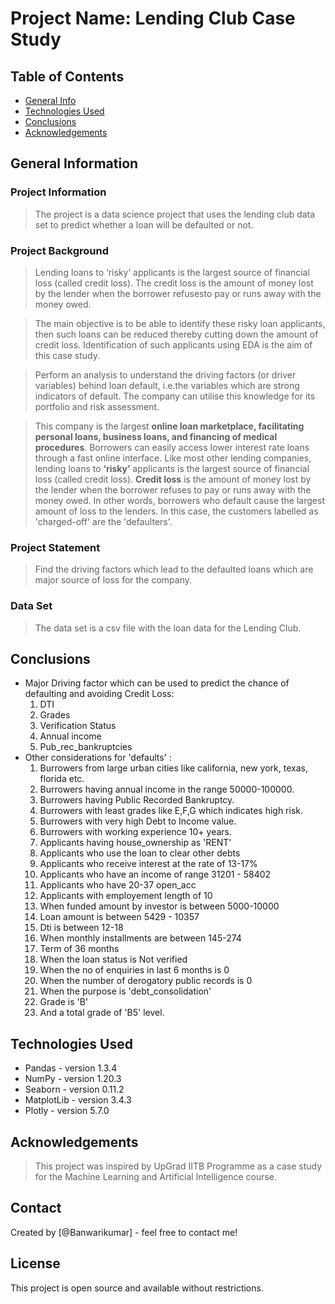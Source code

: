 # Project Name: Lending Club Case Study

## Table of Contents
* [General Info](#general-information)
* [Technologies Used](#technologies-used)
* [Conclusions](#conclusions)
* [Acknowledgements](#acknowledgements)

<!-- You can include any other section that is pertinent to your problem -->

## General Information

### Project Information

> The project is a data science project that uses the lending club data set to predict whether a loan will be defaulted or not.

### Project Background

> Lending loans to ‘risky’ applicants is the largest source of financial loss (called credit loss). The credit loss is the amount of money lost by the lender when the borrower refusesto pay or runs away with the money owed.  

> The main objective is to be able to identify these risky loan applicants,  then such loans can be reduced thereby cutting down the amount of credit loss. Identification of such applicants using EDA is the aim of this case study.   

> Perform an analysis to understand the driving factors (or driver variables) behind loan default, i.e.the variables which are strong indicators of default. The company can utilise this knowledge for its portfolio and risk assessment.

> This company is the largest **online loan marketplace, facilitating personal loans, business loans, and financing of medical procedures**. Borrowers can easily access lower interest rate loans through a fast online interface. Like most other lending companies, lending loans to **‘risky’** applicants is the largest source of financial loss (called credit loss). **Credit loss** is the amount of money lost by the lender when the borrower refuses to pay or runs away with the money owed. In other words, borrowers who default cause the largest amount of loss to the lenders. In this case, the customers labelled as 'charged-off' are the 'defaulters'.



<!-- You don't have to answer all the questions - just the ones relevant to your project. -->

### Project Statement

> Find the driving factors which lead to the defaulted loans which are major source of loss for the company.

### Data Set

> The data set is a csv file with the loan data for the Lending Club.

<!-- You don't have to answer all the questions - just the ones relevant to your project. -->

## Conclusions

- Major Driving factor which can be used to predict the chance of defaulting and avoiding Credit Loss:
  1. DTI
  2. Grades
  3. Verification Status
  4. Annual income
  5. Pub_rec_bankruptcies
- Other considerations for 'defaults' :
  1. Burrowers from large urban cities like california, new york, texas, florida etc.
  2. Burrowers having annual income in the range 50000-100000.
  3. Burrowers having Public Recorded Bankruptcy.
  4. Burrowers with least grades like E,F,G which indicates high risk.
  5. Burrowers with very high Debt to Income value.
  6. Burrowers with working experience 10+ years.
  7. Applicants having house_ownership as 'RENT'
  8. Applicants who use the loan to clear other debts
  9. Applicants who receive interest at the rate of 13-17%
  10. Applicants who have an income of range 31201 - 58402
  11. Applicants who have 20-37 open_acc
  12. Applicants with employement length of 10
  13. When funded amount by investor is between 5000-10000
  14. Loan amount is between 5429 - 10357
  15. Dti is between 12-18
  16. When monthly installments are between 145-274
  17. Term of 36 months
  18. When the loan status is Not verified
  19. When the no of enquiries in last 6 months is 0
  20. When the number of derogatory public records is 0
  21. When the purpose is 'debt_consolidation'
  22. Grade is 'B'
  23. And a total grade of 'B5' level.

<!-- You don't have to answer all the questions - just the ones relevant to your project. -->

## Technologies Used

- Pandas - version 1.3.4
- NumPy - version 1.20.3
- Seaborn - version 0.11.2
- MatplotLib - version 3.4.3
- Plotly - version 5.7.0

<!-- As the libraries versions keep on changing, it is recommended to mention the version of library used in this project -->

## Acknowledgements

> This project was inspired by UpGrad IITB Programme as a case study for the Machine Learning and Artificial Intelligence course.

## Contact

Created by [@Banwarikumar] - feel free to contact me!

<!-- Optional -->

<!-- ## License -->

## License

This project is open source and available without restrictions.

<!-- You don't have to include all sections - just the one's relevant to your project -->
